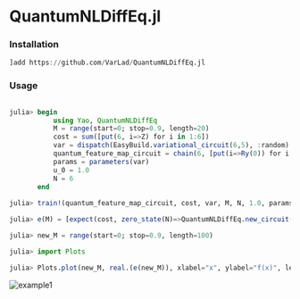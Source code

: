 # QuantumNLDiffEq.jl

### Installation

```julia
]add https://github.com/VarLad/QuantumNLDiffEq.jl
```

### Usage

```julia

julia> begin
           using Yao, QuantumNLDiffEq
           M = range(start=0; stop=0.9, length=20)
           cost = sum([put(6, i=>Z) for i in 1:6])
           var = dispatch(EasyBuild.variational_circuit(6,5), :random)
           quantum_feature_map_circuit = chain(6, [put(i=>Ry(0)) for i in 1:6])
           params = parameters(var)
           u_0 = 1.0
           N = 6
       end
       
julia> train!(quantum_feature_map_circuit, cost, var, M, N, 1.0, params)

julia> e(M) = [expect(cost, zero_state(N)=>QuantumNLDiffEq.new_circuit(quantum_feature_map_circuit, var, i, params, N, 2; mapping=QuantumNLDiffEq.ChebyshevSparse())) .+ u_0 .- expect(cost, zero_state(N)=>QuantumNLDiffEq.new_circuit(quantum_feature_map_circuit, var, M[1], params, N, 2; mapping=QuantumNLDiffEq.ChebyshevSparse()))  for i in M]

julia> new_M = range(start=0; stop=0.9, length=100)

julia> import Plots

julia> Plots.plot(new_M, real.(e(new_M)), xlabel="x", ylabel="f(x)", legend=false)
```

![example1](https://user-images.githubusercontent.com/51269425/168702556-a8e61629-038e-4a9e-be73-7ca8acb4316b.svg)
